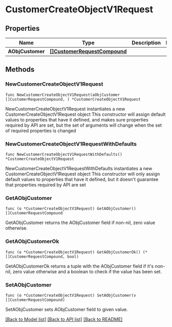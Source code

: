 # CustomerCreateObjectV1Request

## Properties

Name | Type | Description | Notes
------------ | ------------- | ------------- | -------------
**AObjCustomer** | [**[]CustomerRequestCompound**](CustomerRequestCompound.md) |  | 

## Methods

### NewCustomerCreateObjectV1Request

`func NewCustomerCreateObjectV1Request(aObjCustomer []CustomerRequestCompound, ) *CustomerCreateObjectV1Request`

NewCustomerCreateObjectV1Request instantiates a new CustomerCreateObjectV1Request object
This constructor will assign default values to properties that have it defined,
and makes sure properties required by API are set, but the set of arguments
will change when the set of required properties is changed

### NewCustomerCreateObjectV1RequestWithDefaults

`func NewCustomerCreateObjectV1RequestWithDefaults() *CustomerCreateObjectV1Request`

NewCustomerCreateObjectV1RequestWithDefaults instantiates a new CustomerCreateObjectV1Request object
This constructor will only assign default values to properties that have it defined,
but it doesn't guarantee that properties required by API are set

### GetAObjCustomer

`func (o *CustomerCreateObjectV1Request) GetAObjCustomer() []CustomerRequestCompound`

GetAObjCustomer returns the AObjCustomer field if non-nil, zero value otherwise.

### GetAObjCustomerOk

`func (o *CustomerCreateObjectV1Request) GetAObjCustomerOk() (*[]CustomerRequestCompound, bool)`

GetAObjCustomerOk returns a tuple with the AObjCustomer field if it's non-nil, zero value otherwise
and a boolean to check if the value has been set.

### SetAObjCustomer

`func (o *CustomerCreateObjectV1Request) SetAObjCustomer(v []CustomerRequestCompound)`

SetAObjCustomer sets AObjCustomer field to given value.



[[Back to Model list]](../README.md#documentation-for-models) [[Back to API list]](../README.md#documentation-for-api-endpoints) [[Back to README]](../README.md)


